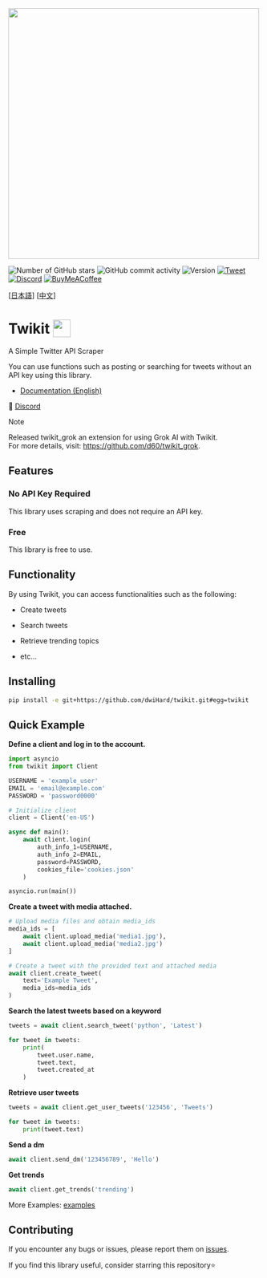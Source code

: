 <img src="https://i.imgur.com/iJe6rsZ.png"  width="500">



![Number of GitHub stars](https://img.shields.io/github/stars/d60/twikit)
![GitHub commit activity](https://img.shields.io/github/commit-activity/m/d60/twikit)
![Version](https://img.shields.io/pypi/v/twikit?label=PyPI)
[![Tweet](https://img.shields.io/twitter/url/http/shields.io.svg?style=social)](https://twitter.com/intent/tweet?text=Create%20your%20own%20Twitter%20bot%20for%20free%20with%20%22Twikit%22!%20%23python%20%23twitter%20%23twikit%20%23programming%20%23github%20%23bot&url=https%3A%2F%2Fgithub.com%2Fd60%2Ftwikit)
[![Discord](https://img.shields.io/badge/Discord-%235865F2.svg?style=for-the-badge&logo=discord&logoColor=white)](https://discord.gg/nCrByrr8cX)
[![BuyMeACoffee](https://img.shields.io/badge/-buy_me_a%C2%A0coffee-gray?logo=buy-me-a-coffee)](https://www.buymeacoffee.com/d60py)

[[日本語](https://github.com/d60/twikit/blob/main/README-ja.md)]
[[中文](https://github.com/d60/twikit/blob/main/README-zh.md)]


# Twikit <img height="35"  src="https://i.imgur.com/9HSdIl4.png"  valign="bottom">

A Simple Twitter API Scraper

You can use functions such as posting or searching for tweets without an API key using this library.

- [Documentation (English)](https://twikit.readthedocs.io/en/latest/twikit.html)


🔵 [Discord](https://discord.gg/nCrByrr8cX)

> [!NOTE]
> Released twikit_grok an extension for using Grok AI with Twikit.  
> For more details, visit: https://github.com/d60/twikit_grok.




## Features

### No API Key Required

This library uses scraping and does not require an API key.

### Free

This library is free to use.


## Functionality

By using Twikit, you can access functionalities such as the following:

-  Create tweets

-  Search tweets

-  Retrieve trending topics

- etc...



## Installing

```bash
pip install -e git+https://github.com/dwiHard/twikit.git#egg=twikit
```



## Quick Example

**Define a client and log in to the account.**

```python
import asyncio
from twikit import Client

USERNAME = 'example_user'
EMAIL = 'email@example.com'
PASSWORD = 'password0000'

# Initialize client
client = Client('en-US')

async def main():
    await client.login(
        auth_info_1=USERNAME,
        auth_info_2=EMAIL,
        password=PASSWORD,
        cookies_file='cookies.json'
    )

asyncio.run(main())
```

**Create a tweet with media attached.**

```python
# Upload media files and obtain media_ids
media_ids = [
    await client.upload_media('media1.jpg'),
    await client.upload_media('media2.jpg')
]

# Create a tweet with the provided text and attached media
await client.create_tweet(
    text='Example Tweet',
    media_ids=media_ids
)

```

**Search the latest tweets based on a keyword**
```python
tweets = await client.search_tweet('python', 'Latest')

for tweet in tweets:
    print(
        tweet.user.name,
        tweet.text,
        tweet.created_at
    )
```

**Retrieve user tweets**
```python
tweets = await client.get_user_tweets('123456', 'Tweets')

for tweet in tweets:
    print(tweet.text)
```

**Send a dm**
```python
await client.send_dm('123456789', 'Hello')
```

**Get trends**
```python
await client.get_trends('trending')
```

More Examples: [examples](https://github.com/d60/twikit/tree/main/examples) <br>

## Contributing

If you encounter any bugs or issues, please report them on [issues](https://github.com/d60/twikit/issues).


If you find this library useful, consider starring this repository⭐️

